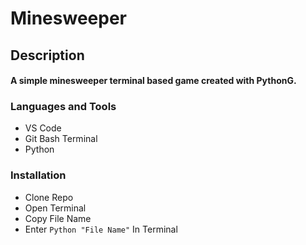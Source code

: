 # Minesweeper

<h2>Description<br><h4>A simple minesweeper terminal based game created with PythonG.
 
<h3 align="left">Languages and Tools</h3>

- VS Code
- Git Bash Terminal
- Python
 
 <h3 align="left"> Installation</h3>
  
  - Clone Repo
  - Open Terminal
  - Copy File Name
  - Enter `Python "File Name"` In Terminal
  
